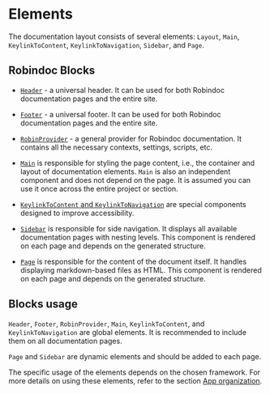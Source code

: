 # Elements

The documentation layout consists of several elements: `Layout`, `Main`, `KeylinkToContent`, `KeylinkToNavigation`, `Sidebar`, and `Page`.

## Robindoc Blocks

- [`Header`](./header.md) - a universal header. It can be used for both Robindoc documentation pages and the entire site.

- [`Footer`](./footer.md) - a universal footer. It can be used for both Robindoc documentation pages and the entire site.

- [`RobinProvider`](./robin-provider.md) - a general provider for Robindoc documentation. It contains all the necessary contexts, settings, scripts, etc.

- [`Main`](./main.md) is responsible for styling the page content, i.e., the container and layout of documentation elements. `Main` is also an independent component and does not depend on the page. It is assumed you can use it once across the entire project or section.

- [`KeylinkToContent` and `KeylinkToNavigation`](./keylinks.md) are special components designed to improve accessibility.

- [`Sidebar`](./sidebar.md) is responsible for side navigation. It displays all available documentation pages with nesting levels. This component is rendered on each page and depends on the generated structure.

- [`Page`](./page.md) is responsible for the content of the document itself. It handles displaying markdown-based files as HTML. This component is rendered on each page and depends on the generated structure.

## Blocks usage

`Header`, `Footer`, `RobinProvider`, `Main`, `KeylinkToContent`, and `KeylinkToNavigation` are global elements. It is recommended to include them on all documentation pages.

`Page` and `Sidebar` are dynamic elements and should be added to each page.

The specific usage of the elements depends on the chosen framework. For more details on using these elements, refer to the section [App organization](../../01-getting-started/04-app-organization/README.md).
